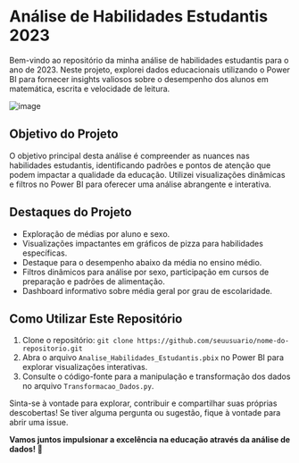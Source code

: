 # Análise de Habilidades Estudantis 2023

Bem-vindo ao repositório da minha análise de habilidades estudantis para o ano de 2023. Neste projeto, explorei dados educacionais utilizando o Power BI para fornecer insights valiosos sobre o desempenho dos alunos em matemática, escrita e velocidade de leitura.

![image](https://github.com/GleisonAmorim/DA-Estudantis/assets/54336609/493b55cd-17d0-41d9-abce-7ca9999ca1a6)


## Objetivo do Projeto
O objetivo principal desta análise é compreender as nuances nas habilidades estudantis, identificando padrões e pontos de atenção que podem impactar a qualidade da educação. Utilizei visualizações dinâmicas e filtros no Power BI para oferecer uma análise abrangente e interativa.

## Destaques do Projeto
- Exploração de médias por aluno e sexo.
- Visualizações impactantes em gráficos de pizza para habilidades específicas.
- Destaque para o desempenho abaixo da média no ensino médio.
- Filtros dinâmicos para análise por sexo, participação em cursos de preparação e padrões de alimentação.
- Dashboard informativo sobre média geral por grau de escolaridade.

## Como Utilizar Este Repositório
1. Clone o repositório: `git clone https://github.com/seuusuario/nome-do-repositorio.git`
2. Abra o arquivo `Analise_Habilidades_Estudantis.pbix` no Power BI para explorar visualizações interativas.
3. Consulte o código-fonte para a manipulação e transformação dos dados no arquivo `Transformacao_Dados.py`.

Sinta-se à vontade para explorar, contribuir e compartilhar suas próprias descobertas! Se tiver alguma pergunta ou sugestão, fique à vontade para abrir uma issue.

**Vamos juntos impulsionar a excelência na educação através da análise de dados! 🚀**
